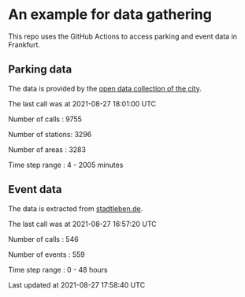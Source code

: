 # An example for data gathering

This repo uses the GitHub Actions to access parking and event data in Frankfurt.

## Parking data
The data is provided by the [open data collection of the city](https://www.offenedaten.frankfurt.de/).

The last call was at 2021-08-27 18:01:00 UTC

Number of calls   : 9755

Number of stations: 3296

Number of areas   : 3283

Time step range   :    4 - 2005 minutes


## Event data
The data is extracted from [stadtleben.de](https://stadtleben.de/frankfurt/).

The last call was at 2021-08-27 16:57:20 UTC

Number of calls   : 546

Number of events  : 559

Time step range   :   0 -  48 hours


Last updated at 2021-08-27 17:58:40 UTC
